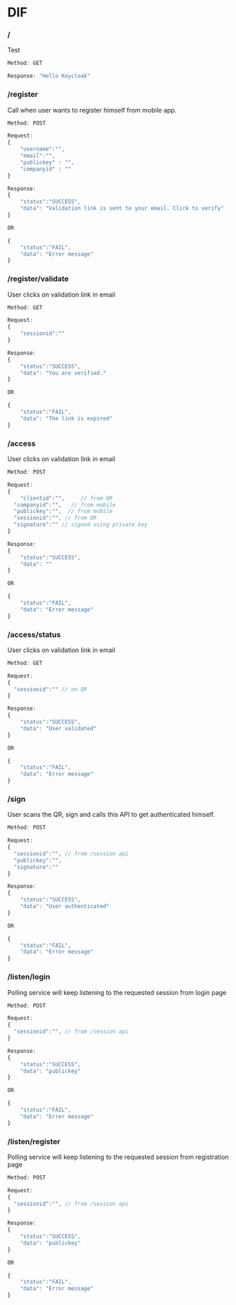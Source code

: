 # DIF

### /

Test

```js
Method: GET

Response: "Hello Keycloak"

```

### /register

Call when user wants to register himself from mobile app.

```js
Method: POST

Request:
{
	"username":"",
	"email":"",
	"publickey" : "",
	"companyid" : ""
}

Response:
{
	"status":"SUCCESS",
	"data": "Validation link is sent to your email. Click to verify"
}

OR

{
	"status":"FAIL",
	"data": "Error message"
}
```

### /register/validate

User clicks on validation link in email

```js
Method: GET

Request:
{
	"sessionid":""
}

Response:
{
	"status":"SUCCESS",
	"data": "You are verified."
}

OR

{
	"status":"FAIL",
	"data": "The link is expired"
}
```


### /access

User clicks on validation link in email

```js
Method: POST

Request:
{
	"clientid":"",     // from QR
  "companyid":"",   // from mobile
  "publickey":"",  // from mobile 
  "sessionid":"", // from QR
  "signature":"" // signed using private key
}

Response:
{
	"status":"SUCCESS",
	"data": ""
}

OR

{
	"status":"FAIL",
	"data": "Error message"
}
```


### /access/status

User clicks on validation link in email

```js
Method: GET

Request:
{
  "sessionid":"" // on QR  
}

Response:
{
	"status":"SUCCESS",
	"data": "User validated"
}

OR

{
	"status":"FAIL",
	"data": "Error message"
}
```

### /sign

User scans the QR, sign and calls this API to get authenticated himself. 

```js
Method: POST

Request:
{
  "sessionid":"", // from /session api
  "publickey":"",
  "signature":""
}

Response:
{
	"status":"SUCCESS",
	"data": "User authenticated"
}

OR

{
	"status":"FAIL",
	"data": "Error message"
}
```

### /listen/login

Polling service will keep listening to the requested session from login page

```js
Method: POST

Request:
{
  "sessionid":"", // from /session api
}

Response:
{
	"status":"SUCCESS",
	"data": "publickey"
}

OR

{
	"status":"FAIL",
	"data": "Error message"
}
```

### /listen/register

Polling service will keep listening to the requested session from registration page

```js
Method: POST

Request:
{
  "sessionid":"", // from /session api
}

Response:
{
	"status":"SUCCESS",
	"data": "publickey"
}

OR

{
	"status":"FAIL",
	"data": "Error message"
}
```


